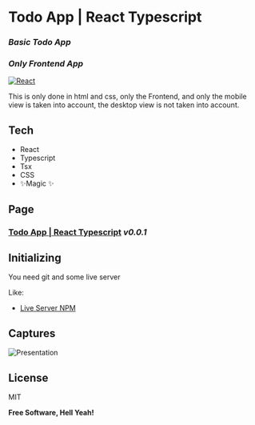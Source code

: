 # Todo App | React Typescript
### _Basic Todo App_
### _Only Frontend App_

[![React](https://en.m.wikipedia.org/wiki/File:React-icon.svg)](https://es.reactjs.org/)

This is only done in html and css, only the Frontend, and only the mobile view is taken into account, the desktop view is not taken into account.
## Tech
- React
- Typescript
- Tsx
- CSS
- ✨Magic ✨

## Page

### [Todo App | React Typescript](https://pxnditxyr.github.io/todo-app/) _v0.0.1_

## Initializing
You need git and some live server

Like:
- [Live Server NPM](https://www.npmjs.com/package/live-server)


## Captures
![Presentation](https://i.ibb.co/SfY8Cmt/Todo-App-Typescript-React.gif)

## License

MIT

**Free Software, Hell Yeah!**
